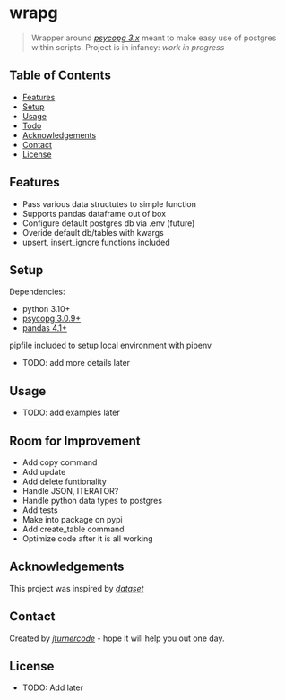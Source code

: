 # wrapg
> Wrapper around [_psycopg 3.x_](https://www.psycopg.org/psycopg3/docs/index.html) meant to make easy use of postgres within scripts.
Project is in infancy: _work in progress_ 

## Table of Contents
* [Features](#features)
* [Setup](#setup)
* [Usage](#usage)
* [Todo](#todo)
* [Acknowledgements](#acknowledgements)
* [Contact](#contact)
* [License](#license)


## Features
- Pass various data structutes to simple function
- Supports pandas dataframe out of box
- Configure default postgres db via .env (future)
- Overide default db/tables with kwargs
- upsert, insert_ignore functions included

## Setup
Dependencies:
- python 3.10+
- [psycopg 3.0.9+](https://www.psycopg.org/psycopg3/docs/index.html)
- [pandas 4.1+](https://pandas.pydata.org/docs/index.html)

pipfile included to setup local environment with pipenv
- TODO: add more details later


## Usage
- TODO: add examples later


## Room for Improvement
- Add copy command
- Add update
- Add delete funtionality
- Handle JSON, ITERATOR?
- Handle python data types to postgres
- Add tests
- Make into package on pypi
- Add create_table command
- Optimize code after it is all working


## Acknowledgements
This project was inspired by [_dataset_](https://dataset.readthedocs.io/en/latest/)


## Contact
Created by [_jturnercode_](https://github.com/jturnercode) - hope it will help you out one day.

## License
- TODO: Add later



